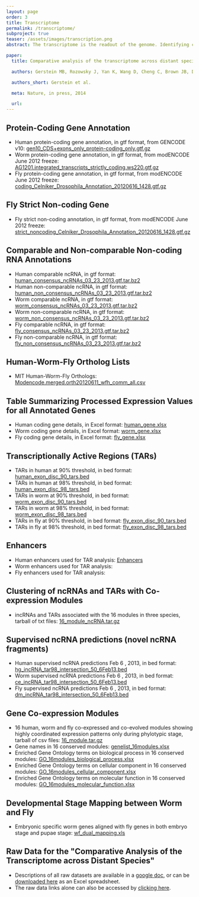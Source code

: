 ```yaml
---
layout: page
order: 3
title: Transcriptome
permalink: /transcriptome/
subproject: true
teaser: /assets/images/transcription.png
abstract: The transcriptome is the readout of the genome. Identifying common features in it across distant species can reveal fundamental principles. To this end, the ENCODE and modENCODE consortia have generated large amounts of matched RNA-sequencing data for human, worm and fly. Uniform processing and comprehensive annotation of these data allow comparison across metazoan phyla, extending beyond earlier within-phylum transcriptome comparisons and revealing ancient, conserved features. Specifically, we discovered co-expression modules shared across animals, many of which are enriched in developmental genes. We used expression patterns to align the stages in worm and fly development, finding a novel pairing between worm embryo and fly pupae, in addition to the expected embryo-to-embryo and larvae-to-larvae pairings. Furthermore, we found that the extent of non-canonical, non-coding transcription is similar in each organism, per base-pair. Finally, we found in all three organisms the gene-expression levels, both coding and noncoding, can be quantitatively predicted from chromatin features at the promoter using a “universal model," based on a single set of organism-independent parameters.

paper:
  title: Comparative analysis of the transcriptome across distant species

  authors: Gerstein MB, Rozowsky J, Yan K, Wang D, Cheng C, Brown JB, Davis CA, Hillier L, Sisu C, Li JJ, Pei B, Harmanci AO, Duff MO, Djebali S, Alexander RP, Alver BH, Auerbach RK, Bell K, Bickel PJ, Boeck ME, Boley NP, Booth BW, Cherbas L, Cherbas P, Di C, Dobin A, Drenkow J, Ewing B, Fang G, Fastuca M, Feingold EA, Frankish A, Gao G, Good PJ, Green P, Guigó R, Hammonds A, Harrow J, Hoskins RA, Howald C, Hu L, Huang H, Hubbard TJP, Huynh C, Jha S, Kasper D, Kato M, Kaufman TC, Kitchen RR, Ladewig E, Lagarde J, Lai E, Leng J, Lu Z, MacCoss M, May G, McWhirter R, Merrihew G, Miller DM, Mortazavi A, Murad R, Oliver B, Olson S, Park PJ, Pazin MJ, Perrimon N, Pervouchine D, Reinke V, Reymond A, Robinson G, Samsonova A, Saunders GI, Schlesinger F, Sethi A, Slack FJ, Spencer WC, Stoiber MH, Strasbourger P, Tanzer A, Thompson OA, Wan KH, Wang G, Wang H, Watkins KL, Wen J, Wen K, Xue C, Yang L, Yip K, Zaleski C, Zhang Y, Zheng H, Brenner SE, Graveley BR, Celniker SE, Gingeras TR, and Waterston R 

  authors_short: Gerstein et al.

  meta: Nature, in press, 2014

  url:   
---
```


## Protein-Coding Gene Annotation

*   Human protein-coding gene annotation, in gtf format, from GENCODE v10: [gen10_CDS+exons_only_protein-coding_only.gtf.gz](http://cmptxn.gersteinlab.org/Comparative_Datasets.xlsx)
*   Worm protein-coding gene annotation, in gtf format, from modENCODE June 2012 freeze: [AG1201.integrated_transcripts_strictly_coding.ws220.gtf.gz](http://cmptxn.gersteinlab.org/AG1201.integrated_transcripts_strictly_coding.ws220.gtf.gz)
*   Fly protein-coding gene annotation, in gtf format, from modENCODE June 2012 freeze: [coding_Celniker_Drosophila_Annotation_20120616_1428.gtf.gz](http://cmptxn.gersteinlab.org/coding_Celniker_Drosophila_Annotation_20120616_1428.gtf.gz)

## Fly Strict Non-coding Gene

*   Fly strict non-coding annotation, in gtf format, from modENCODE June 2012 freeze: [strict_noncoding_Celniker_Drosophila_Annotation_20120616_1428.gtf.gz](http://cmptxn.gersteinlab.org/strict_noncoding_Celniker_Drosophila_Annotation_20120616_1428.gtf.gz)

## Comparable and Non-comparable Non-coding RNA Annotations

*   Human comparable ncRNA, in gtf format: [human_consensus_ncRNAs_03_23_2013.gtf.tar.bz2](http://cmptxn.gersteinlab.org/human_consensus_ncRNAs_03_23_2013.gtf.tar.bz2)
*   Human non-comparable ncRNA, in gtf format: [human_non_consensus_ncRNAs_03_23_2013.gtf.tar.bz2](http://cmptxn.gersteinlab.org/human_non_consensus_ncRNAs_03_23_2013.gtf.tar.bz2)
*   Worm comparable ncRNA, in gtf format: [worm_consensus_ncRNAs_03_23_2013.gtf.tar.bz2 ](http://cmptxn.gersteinlab.org/worm_consensus_ncRNAs_03_23_2013.gtf.tar.bz2 )
*   Worm non-comparable ncRNA, in gtf format: [worm_non_consensus_ncRNAs_03_23_2013.gtf.tar.bz2](http://cmptxn.gersteinlab.org/worm_non_consensus_ncRNAs_03_23_2013.gtf.tar.bz2)
*   Fly comparable ncRNA, in gtf format: [fly_consensus_ncRNAs_03_23_2013.gtf.tar.bz2](http://cmptxn.gersteinlab.org/fly_consensus_ncRNAs_03_23_2013.gtf.tar.bz2)
*   Fly non-comparable ncRNA, in gtf format: [fly_non_consensus_ncRNAs_03_23_2013.gtf.tar.bz2](http://cmptxn.gersteinlab.org/fly_non_consensus_ncRNAs_03_23_2013.gtf.tar.bz2)

## Human-Worm-Fly Ortholog Lists

*   MIT Human-Worm-Fly Orthologs: [Modencode.merged.orth20120611_wfh_comm_all.csv](http://cmptxn.gersteinlab.org/Modencode.merged.orth20120611_wfh_comm_all.csv)

## Table Summarizing Processed Expression Values for all Annotated Genes

*   Human coding gene details, in Excel format: [human_gene.xlsx](http://cmptxn.gersteinlab.org/human_gene.xlsx)
*   Worm coding gene details, in Excel format: [worm_gene.xlsx](http://cmptxn.gersteinlab.org/worm_gene.xlsx)
*   Fly coding gene details, in Excel format: [fly_gene.xlsx](http://cmptxn.gersteinlab.org/fly_gene.xlsx)

## Transcriptionally Active Regions (TARs)

*   TARs in human at 90% threshold, in bed format: [human_exon_disc_90_tars.bed](http://cmptxn.gersteinlab.org/human_exon_disc_90_tars.bed)
*   TARs in human at 98% threshold, in bed format: [human_exon_disc_98_tars.bed](http://cmptxn.gersteinlab.org/human_exon_disc_98_tars.bed)
*   TARs in worm  at 90% threshold, in bed format: [worm_exon_disc_90_tars.bed](http://cmptxn.gersteinlab.org/worm_exon_disc_90_tars.bed)
*   TARs in worm at 98% threshold, in bed format: [worm_exon_disc_98_tars.bed](http://cmptxn.gersteinlab.org/worm_exon_disc_98_tars.bed)
*   TARs in fly at 90% threshold, in bed format: [fly_exon_disc_90_tars.bed](http://cmptxn.gersteinlab.org/fly_exon_disc_90_tars.bed)
*   TARs in fly at 98% threshold, in bed format: [fly_exon_disc_98_tars.bed](http://cmptxn.gersteinlab.org/fly_exon_disc_98_tars.bed)

## Enhancers

*   Human enhancers used for TAR analysis: [Enhancers](http://encodenets.gersteinlab.org/metatracks/)
*   Worm enhancers used for TAR analysis:
*   Fly enhancers used for TAR analysis:

## Clustering of ncRNAs and TARs with Co-expression Modules

*   incRNAs and TARs associated with the 16 modules in three species, tarball of txt files: [16_module_ncRNA.tar.gz](http://cmptxn.gersteinlab.org/16_module_ncRNA.tar.gz)

## Supervised ncRNA predictions (novel ncRNA fragments)

*   Human supervised ncRNA predictions Feb 6 , 2013, in bed format: [hg_incRNA_tar98_intersection_50_6Feb13.bed](http://cmptxn.gersteinlab.org/hg_incRNA_tar98_intersection_50_6Feb13.bed)
*   Worm supervised ncRNA predictions Feb 6 , 2013, in bed format: [ce_incRNA_tar98_intersection_50_6Feb13.bed](http://cmptxn.gersteinlab.org/ce_incRNA_tar98_intersection_50_6Feb13.bed)
*   Fly supervised ncRNA predictions Feb 6 , 2013, in bed format: [dm_incRNA_tar98_intersection_50_6Feb13.bed](http://cmptxn.gersteinlab.org/dm_incRNA_tar98_intersection_50_6Feb13.bed)

## Gene Co-expression Modules

*   16 human, worm and fly co-expressed and co-evolved modules showing highly coordinated expression patterns only during phylotypic stage, tarball of csv files: [16_module.tar.gz](http://cmptxn.gersteinlab.org/16_module.tar.gz)
*   Gene names in 16 conserved modules: [genelist_16modules.xlsx](http://cmptxn.gersteinlab.org/genelist_16modules.xlsx)
*   Enriched Gene Ontology terms on biological process in 16 conserved modules: [GO_16modules_biological_process.xlsx](http://cmptxn.gersteinlab.org/GO_16modules_biological_process.xlsx)
*   Enriched Gene Ontology terms on cellular component in 16 conserved modules: [GO_16modules_cellular_component.xlsx](http://cmptxn.gersteinlab.org/GO_16modules_cellular_component.xlsx)
*   Enriched Gene Ontology terms on molecular function in 16 conserved modules: [GO_16modules_molecular_function.xlsx](http://cmptxn.gersteinlab.org/GO_16modules_molecular_function.xlsx)

## Developmental Stage Mapping between Worm and Fly

*   Embryonic specific worm genes aligned with fly genes in both embryo stage and pupae stage: [wf_dual_mapping.xls](http://cmptxn.gersteinlab.org/wf_dual_mapping.xls)

## Raw Data for the "Comparative Analysis of the Transcriptome across Distant Species"

*   Descriptions of all raw datasets are available in a [google doc](https://docs.google.com/spreadsheets/d/1IcgCLVUuXPzkTxUXLU0c2hB4qevQResFcs1TER_yGjw/edit?usp=sharing), or can be [downloaded here](Comparative_Datasets_with_Links.xlsx) as an Excel spreadsheet.
*   The raw data links alone can also be accessed by  [clicking here](comparative_tables.html).
